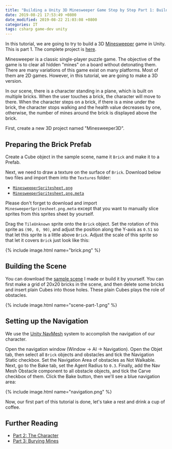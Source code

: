 ```yaml
---
title: "Building a Unity 3D Minesweeper Game Step by Step Part 1: Building the Scene"
date: 2019-08-21 17:53:49 +0800
date_modified: 2019-08-22 21:03:08 +0800
categories: IT
tags: csharp game-dev unity
---
```


In this tutorial, we are going to try to build a 3D [Minesweeper](https://en.wikipedia.org/wiki/Minesweeper_(video_game)) game in Unity. This is part 1. The complete project is [here](https://github.com/alexddhuang/Minesweeper3D).

Minesweeper is a classic single-player puzzle game. The objective of the game is to clear all hidden "mines" on a board without detonating them. There are many variations of this game exist on many platforms. Most of them are 2D games. However, in this tutorial, we are going to make a 3D version.

In our scene, there is a character standing in a plane, which is built on multiple bricks. When the user touches a brick, the character will move to there. When the character steps on a brick, if there is a mine under the brick, the character stops walking and the health value decreases by one, otherwise, the number of mines around the brick is displayed above the brick.

First, create a new 3D project named "Minesweeper3D".

## Preparing the Brick Prefab

Create a Cube object in the sample scene, name it `Brick` and make it to a Prefab.

Next, we need to draw a texture on the surface of `Brick`. Download below two files and import them into the `Textures` folder:

- [`MinesweeperSpritesheet.png`](https://github.com/alexddhuang/Minesweeper3D/blob/master/Assets/Resources/Sprites/MinesweeperSpritesheet.png)
- [`MinesweeperSpritesheet.png.meta`](https://github.com/alexddhuang/Minesweeper3D/blob/master/Assets/Resources/Sprites/MinesweeperSpritesheet.png.meta)

Please don't forget to download and import `MinesweeperSpritesheet.png.meta` except that you want to manually slice sprites from this sprites sheet by yourself.

Drag the `TileUnknown` sprite onto the `Brick` object. Set the rotation of this sprite as `(90, 0, 90)`, and adjust the position along the Y-axis as `0.51` so that let this sprite is a little above `Brick`. Adjust the scale of this sprite so that let it covers `Brick` just look like this:

{% include image.html name="brick.png" %}

## Building the Scene

You can download the [sample scene](https://github.com/alexddhuang/Minesweeper3D/blob/part1/Assets/Scenes/SampleScene.unity) I made or build it by yourself. You can first make a grid of 20x20 bricks in the scene, and then delete some bricks and insert plain Cubes into those holes. These plain Cubes plays the role of obstacles.

{% include image.html name="scene-part-1.png" %}

## Setting up the Navigation

We use the [Unity NavMesh](https://docs.unity3d.com/Manual/nav-Overview.html) system to accomplish the navigation of our character.

Open the navigation window (Window -> AI -> Navigation). Open the Objet tab, then select all `Brick` objects and obstacles and tick the Navigation Static checkbox. Set the Navigation Area of obstacles as Not Walkable. Next, go to the Bake tab, set the Agent Radius to `0.3`. Finally, add the Nav Mesh Obstacle component to all obstacle objects, and tick the Carve checkbox of them. Click the Bake button, then we'll see a blue navigation area:

{% include image.html name="navigation.png" %}

Now, our first part of this tutorial is done, let's take a rest and drink a cup of coffee.

## Further Reading

- [Part 2: The Character](/2019/08/22/building-a-unity-3d-minesweeper-game-step-by-step-part-2-the-character.html)
- [Part 3: Burying Mines](/2019/08/22/building-a-unity-3d-minesweeper-game-step-by-step-part-3-burying-mines.html)
